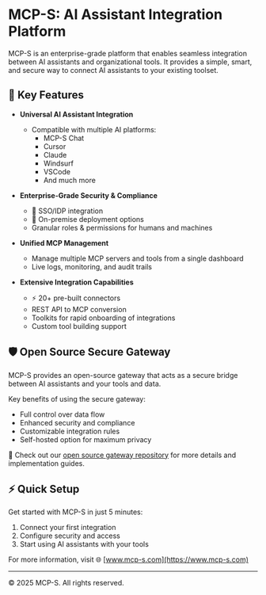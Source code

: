 # MCP-S: AI Assistant Integration Platform

MCP-S is an enterprise-grade platform that enables seamless integration between AI assistants and organizational tools. It provides a simple, smart, and secure way to connect AI assistants to your existing toolset.

## 🚀 Key Features

- **Universal AI Assistant Integration**
  - Compatible with multiple AI platforms:
    - MCP-S Chat
    - Cursor
    - Claude
    - Windsurf
    - VSCode
    - And much more

- **Enterprise-Grade Security & Compliance**
  - 🔐 SSO/IDP integration
  - 🏢 On-premise deployment options
  - Granular roles & permissions for humans and machines

- **Unified MCP Management**
  - Manage multiple MCP servers and tools from a single dashboard
  - Live logs, monitoring, and audit trails

- **Extensive Integration Capabilities**
  - ⚡ 20+ pre-built connectors
  - REST API to MCP conversion
  - Toolkits for rapid onboarding of integrations
  - Custom tool building support

## 🛡️ Open Source Secure Gateway

MCP-S provides an open-source gateway that acts as a secure bridge between AI assistants and your tools and data.

Key benefits of using the secure gateway:
- Full control over data flow
- Enhanced security and compliance
- Customizable integration rules
- Self-hosted option for maximum privacy

🔗 Check out our [open source gateway repository](https://github.com/mcp-s-ai/secure-mcp-gateway) for more details and implementation guides.

## ⚡ Quick Setup

Get started with MCP-S in just 5 minutes:

1. Connect your first integration
2. Configure security and access
3. Start using AI assistants with your tools

For more information, visit 🌐 [www.mcp-s.com](https://www.mcp-s.com)

---
© 2025 MCP-S. All rights reserved.
